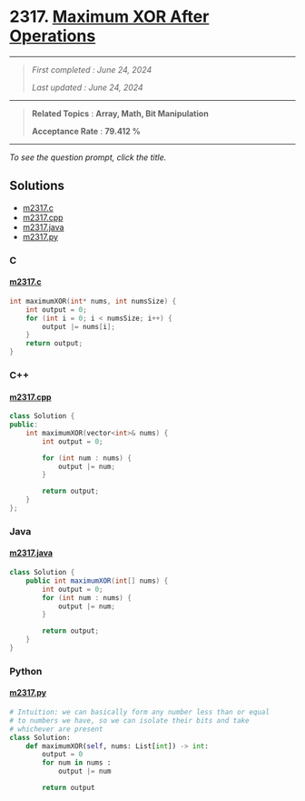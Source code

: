 # 2317. [Maximum XOR After Operations ](<https://leetcode.com/problems/maximum-xor-after-operations>)

------

> *First completed : June 24, 2024*
>
> *Last updated : June 24, 2024*


------

> **Related Topics** : **Array, Math, Bit Manipulation**
>
> **Acceptance Rate** : **79.412 %**


------

*To see the question prompt, click the title.*

## Solutions

- [m2317.c](<../my-submissions/m2317.c>)
- [m2317.cpp](<../my-submissions/m2317.cpp>)
- [m2317.java](<../my-submissions/m2317.java>)
- [m2317.py](<../my-submissions/m2317.py>)
### C
#### [m2317.c](<../my-submissions/m2317.c>)
```C
int maximumXOR(int* nums, int numsSize) {
    int output = 0;
    for (int i = 0; i < numsSize; i++) {
        output |= nums[i];
    }
    return output;
}
```

### C++
#### [m2317.cpp](<../my-submissions/m2317.cpp>)
```C++
class Solution {
public:
    int maximumXOR(vector<int>& nums) {
        int output = 0;

        for (int num : nums) {
            output |= num;
        }

        return output;
    }
};
```

### Java
#### [m2317.java](<../my-submissions/m2317.java>)
```Java
class Solution {
    public int maximumXOR(int[] nums) {
        int output = 0;
        for (int num : nums) {
            output |= num;
        }

        return output;
    }
}
```

### Python
#### [m2317.py](<../my-submissions/m2317.py>)
```Python
# Intuition: we can basically form any number less than or equal
# to numbers we have, so we can isolate their bits and take
# whichever are present
class Solution:
    def maximumXOR(self, nums: List[int]) -> int:
        output = 0
        for num in nums :
            output |= num

        return output
```

